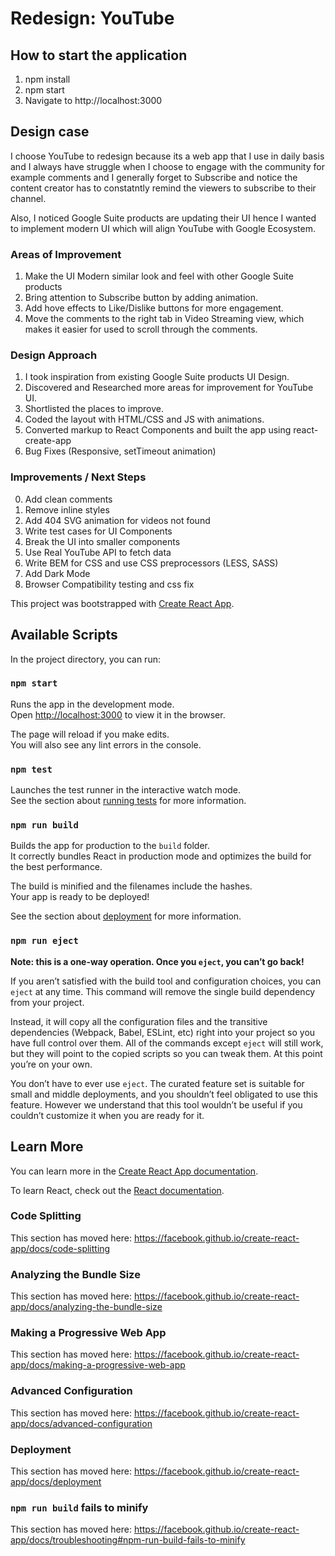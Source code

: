 # Redesign: YouTube

## How to start the application 
1. npm install
2. npm start
3. Navigate to http://localhost:3000

## Design case
I choose YouTube to redesign because its a web app that I use in daily basis and I always have struggle when I choose to engage with
the community for example comments and I generally forget to Subscribe and notice the content creator has to constatntly remind the viewers to subscribe to their channel. 

Also, I noticed Google Suite products are updating their UI hence I wanted to implement modern UI which will align YouTube with Google Ecosystem. 


### Areas of Improvement

1. Make the UI Modern similar look and feel with other Google Suite products
2. Bring attention to Subscribe button by adding animation.
3. Add hove effects to Like/Dislike buttons for more engagement.
4. Move the comments to the right tab in Video Streaming view, which makes it easier for used to scroll through the comments. 

### Design Approach

1. I took inspiration from existing Google Suite products UI Design.
2. Discovered and Researched more areas for improvement for YouTube UI. 
3. Shortlisted the places to improve. 
4. Coded the layout with HTML/CSS and JS with animations.
5. Converted markup to React Components and built the app using react-create-app 
6. Bug Fixes (Responsive, setTimeout animation)

### Improvements / Next Steps
0. Add clean comments
1. Remove inline styles
2. Add 404 SVG animation for videos not found
3. Write test cases for UI Components
4. Break the UI into smaller components
5. Use Real YouTube API to fetch data
6. Write BEM for CSS and use CSS preprocessors (LESS, SASS)
7. Add Dark Mode 
8. Browser Compatibility testing and css fix


This project was bootstrapped with [Create React App](https://github.com/facebook/create-react-app).

## Available Scripts

In the project directory, you can run:

### `npm start`

Runs the app in the development mode.<br>
Open [http://localhost:3000](http://localhost:3000) to view it in the browser.

The page will reload if you make edits.<br>
You will also see any lint errors in the console.

### `npm test`

Launches the test runner in the interactive watch mode.<br>
See the section about [running tests](https://facebook.github.io/create-react-app/docs/running-tests) for more information.

### `npm run build`

Builds the app for production to the `build` folder.<br>
It correctly bundles React in production mode and optimizes the build for the best performance.

The build is minified and the filenames include the hashes.<br>
Your app is ready to be deployed!

See the section about [deployment](https://facebook.github.io/create-react-app/docs/deployment) for more information.

### `npm run eject`

**Note: this is a one-way operation. Once you `eject`, you can’t go back!**

If you aren’t satisfied with the build tool and configuration choices, you can `eject` at any time. This command will remove the single build dependency from your project.

Instead, it will copy all the configuration files and the transitive dependencies (Webpack, Babel, ESLint, etc) right into your project so you have full control over them. All of the commands except `eject` will still work, but they will point to the copied scripts so you can tweak them. At this point you’re on your own.

You don’t have to ever use `eject`. The curated feature set is suitable for small and middle deployments, and you shouldn’t feel obligated to use this feature. However we understand that this tool wouldn’t be useful if you couldn’t customize it when you are ready for it.

## Learn More

You can learn more in the [Create React App documentation](https://facebook.github.io/create-react-app/docs/getting-started).

To learn React, check out the [React documentation](https://reactjs.org/).

### Code Splitting

This section has moved here: https://facebook.github.io/create-react-app/docs/code-splitting

### Analyzing the Bundle Size

This section has moved here: https://facebook.github.io/create-react-app/docs/analyzing-the-bundle-size

### Making a Progressive Web App

This section has moved here: https://facebook.github.io/create-react-app/docs/making-a-progressive-web-app

### Advanced Configuration

This section has moved here: https://facebook.github.io/create-react-app/docs/advanced-configuration

### Deployment

This section has moved here: https://facebook.github.io/create-react-app/docs/deployment

### `npm run build` fails to minify

This section has moved here: https://facebook.github.io/create-react-app/docs/troubleshooting#npm-run-build-fails-to-minify
